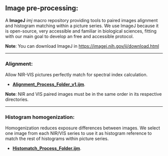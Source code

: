 ## Image pre-processing:

A **ImageJ** _imj_ macro repository providing tools to paired images alignment and histogram matching within a picture series. 
We use ImageJ because it is open-source, very accessible and familiar in biological sciences, fitting with our main goal to develop an free and accessible protocol.

**Note**: You can download ImageJ in <https://imagej.nih.gov/ij/download.html> 

---
### Alignment:

Allow NIR-VIS pictures perfectly match for spectral index calculation. 
* [**Alignment_Process_Folder_v1.ijm**](https://github.com/mossmusgo/photomoss/blob/master/vignettes/vignette_ImageJ_preprocessing/Alignment_Process_Folder_v1.ijm).

**Note**: NIR and VIS paired images must be in the same order in its respective directories.

---
### Histogram homogenization:

Homogenization reduces exposure differences between images. We select one image from each NIR/VIS series to use it as histogram reference to match the rest of histograms within picture series. 
* [**Histomatch_Process_Folder.ijm**](https://github.com/mossmusgo/photomoss/blob/master/vignettes/vignette_ImageJ_preprocessing/Histomatch_Process_Folder.ijm).

